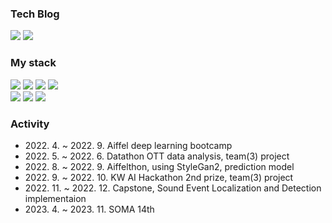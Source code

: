 <div>
<h3>Tech Blog</h3>
  <a href="https://jujemu.tistory.com/"><img src="https://img.shields.io/badge/tistory-F05138?style=for-the-badge&logo=Tistory&logoColor=white"></a>
  <a href="https://velog.io/@jujemu"><img src="https://img.shields.io/badge/velog-20C997?style=for-the-badge&logo=Velog&logoColor=white"></a>

<p>
  <h3>My stack</h3>
  <img src="https://img.shields.io/badge/java-4E7896?style=for-the-badge&logo=Java&logoColor=white">
  <img src="https://img.shields.io/badge/Spring-68BD45?style=for-the-badge&logo=spring&logoColor=white">
  <img src="https://img.shields.io/badge/AWS-FF6F00?style=for-the-badge&logo=Aws&logoColor=white">
  <img src="https://img.shields.io/badge/mySQL-3776AB?style=for-the-badge&logo=Mysql&logoColor=white">
  <br>
  <img src="https://img.shields.io/badge/Docker-0092E6?style=for-the-badge&logo=Docker&logoColor=white">
  <img src="https://img.shields.io/badge/python3-3776AB?style=for-the-badge&logo=Python&logoColor=white">  
  <img src="https://img.shields.io/badge/pytorch-EE4C2C?style=for-the-badge&logo=Pytorch&logoColor=white">
</p>

<h3>Activity</h3>
<ul>
  <li>2022. 4. ~ 2022. 9. Aiffel deep learning bootcamp</li>
  <li>2022. 5. ~ 2022. 6. Datathon OTT data analysis, team(3) project </li>
  <li>2022. 8. ~ 2022. 9. Aiffelthon, using StyleGan2, prediction model</li>
  <li>2022. 9. ~ 2022. 10. KW AI Hackathon 2nd prize, team(3) project</li>
  <li>2022. 11. ~ 2022. 12. Capstone, Sound Event Localization and Detection implementaion</li>
  <li>2023. 4. ~ 2023. 11. SOMA 14th</li>
 </ul>
</div>
